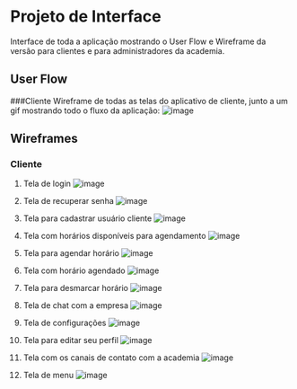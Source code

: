 
# Projeto de Interface

Interface de toda a aplicação mostrando o User Flow e Wireframe da versão para clientes e para administradores da academia.

## User Flow
###Cliente
Wireframe de todas as telas do aplicativo de cliente, junto a um gif mostrando todo o fluxo da aplicação:
![image](https://user-images.githubusercontent.com/63879249/113625804-c5c01680-9637-11eb-8472-e8efc1dcea32.png)


## Wireframes
### Cliente
1. Tela de login 
![image](https://user-images.githubusercontent.com/63879249/113626087-19cafb00-9638-11eb-9cda-cdcd440a63f4.png)

2. Tela de recuperar senha
![image](https://user-images.githubusercontent.com/63879249/113626121-25b6bd00-9638-11eb-9ed9-98f9294a675a.png)

3. Tela para cadastrar usuário cliente
![image](https://user-images.githubusercontent.com/63879249/113626164-3109e880-9638-11eb-9368-571bc8d120e3.png)

4. Tela com horários disponíveis para agendamento
![image](https://user-images.githubusercontent.com/63879249/113626201-3a935080-9638-11eb-80b7-0643e2eb1331.png)

5. Tela para agendar horário
![image](https://user-images.githubusercontent.com/63879249/113626253-4aab3000-9638-11eb-9caa-690c85ee9a0f.png)

6. Tela com horário agendado
![image](https://user-images.githubusercontent.com/63879249/113626389-7c23fb80-9638-11eb-9ce4-f9cb90b86cb1.png)

7. Tela para desmarcar horário
![image](https://user-images.githubusercontent.com/63879249/113626400-81814600-9638-11eb-91dd-9b2420046fa1.png)

8. Tela de chat com a empresa
![image](https://user-images.githubusercontent.com/63879249/113626415-88a85400-9638-11eb-8a9d-7f78d7d9ada6.png)

9. Tela de configurações
![image](https://user-images.githubusercontent.com/63879249/113626431-8e9e3500-9638-11eb-9fe1-4e3ff4bfcae5.png)

10. Tela para editar seu perfil
![image](https://user-images.githubusercontent.com/63879249/113626452-93fb7f80-9638-11eb-8382-921c953b4363.png)

11. Tela com os canais de contato com a academia
![image](https://user-images.githubusercontent.com/63879249/113626475-9b228d80-9638-11eb-9d13-60640318ec78.png)

12. Tela de menu
![image](https://user-images.githubusercontent.com/63879249/113626510-a37ac880-9638-11eb-9922-00921ef22936.png)


